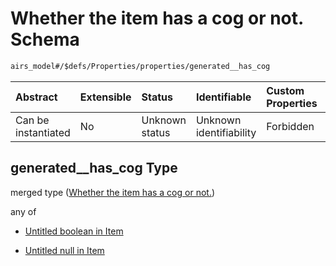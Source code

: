 # Whether the item has a cog or not. Schema

```txt
airs_model#/$defs/Properties/properties/generated__has_cog
```



| Abstract            | Extensible | Status         | Identifiable            | Custom Properties | Additional Properties | Access Restrictions | Defined In                                                      |
| :------------------ | :--------- | :------------- | :---------------------- | :---------------- | :-------------------- | :------------------ | :-------------------------------------------------------------- |
| Can be instantiated | No         | Unknown status | Unknown identifiability | Forbidden         | Allowed               | none                | [model.schema.json\*](model.schema.json "open original schema") |

## generated\_\_has\_cog Type

merged type ([Whether the item has a cog or not.](model-defs-properties-properties-whether-the-item-has-a-cog-or-not.md))

any of

* [Untitled boolean in Item](model-defs-properties-properties-whether-the-item-has-a-cog-or-not-anyof-0.md "check type definition")

* [Untitled null in Item](model-defs-properties-properties-whether-the-item-has-a-cog-or-not-anyof-1.md "check type definition")

